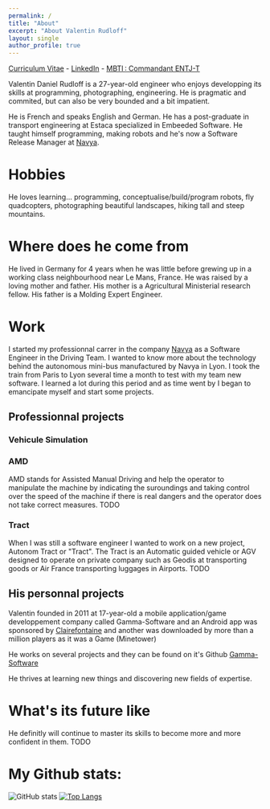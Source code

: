 ```yaml
---
permalink: /
title: "About"
excerpt: "About Valentin Rudloff"
layout: single
author_profile: true
---
```


[Curriculum Vitae](assets/pdf/cv_en.pdf) - [LinkedIn](https://www.linkedin.com/in/rudloffvalentin/) - [MBTI : Commandant ENTJ-T](https://www.16personalities.com/entj-personality)

Valentin Daniel Rudloff is a 27-year-old engineer who enjoys developping its skills at programming, photographing, engineering. He is pragmatic and commited, but can also be very bounded and a bit impatient.

He is French and speaks English and German. He has a post-graduate in transport engineering at Estaca specialized in Embeeded Software. He taught himself programming, making robots and he's now a Software Release Manager at [Navya](https://www.navya.tech).

# Hobbies
He loves learning... programming, conceptualise/build/program robots, fly quadcopters, photographing beautiful landscapes, hiking tall and steep mountains.

# Where does he come from
He lived in Germany for 4 years when he was little before grewing up in a working class neighbourhood near Le Mans, France. He was raised by a loving mother and father. His mother is a Agricultural Ministerial research fellow. His father is a Molding Expert Engineer.

# Work
I started my professionnal carrer in the company [Navya](https://www.navya.tech) as a Software Engineer in the Driving Team. I wanted to know more about the technology behind the autonomous mini-bus manufactured by Navya in Lyon. I took the train from Paris to Lyon several time a month to test with my team new software. I learned a lot during this period and as time went by I began to emancipate myself and start some projects.

## Professionnal projects 
### Vehicule Simulation


### AMD
AMD stands for Assisted Manual Driving and help the operator to manipulate the machine by indicating the suroundings and taking control over the speed of the machine if there is real dangers and the operator does not take correct measures. TODO

### Tract
When I was still a software engineer I wanted to work on a new project, Autonom Tract or "Tract". The Tract is an Automatic guided vehicle or AGV designed to operate on private company such as Geodis at transporting goods or Air France transporting luggages in Airports. TODO

## His personnal projects
Valentin founded in 2011 at 17-year-old a mobile application/game developpement company called Gamma-Software and an Android app was sponsored by [Clairefontaine](https://www.clairefontaine.com/) and another was downloaded by more than a million players as it was a Game (Minetower)

He works on several projects and they can be found on it's Github [Gamma-Software](https://github.com/Gamma-Software)

He thrives at learning new things and discovering new fields of expertise.

# What's its future like
He definitly will continue to master its skills to become more and more confident in them. TODO

# My Github stats:
![GitHub stats](https://github-readme-stats.vercel.app/api?username=gamma-software&show_icons=true&title_color=ffc857&icon_color=8ac926&text_color=daf7dc&bg_color=151515&hide=["stars"])
[![Top Langs](https://github-readme-stats.vercel.app/api/top-langs/?username=gamma-software&layout=compact&text_color=daf7dc&bg_color=151515)](https://github.com/anuraghazra/github-readme-stats)
